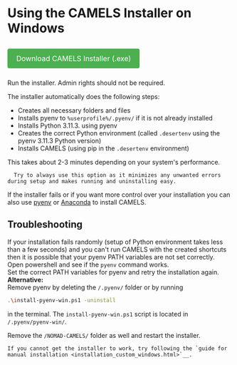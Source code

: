 # Using the CAMELS Installer on Windows
<a href="https://raw.githubusercontent.com/A-D-Fuchs/CAMELS_installer/main/Output/NOMAD-CAMELS_installer.exe" target="_blank" rel="noopener noreferrer" style="display: inline-block; padding: 12px 20px; background-color: #4CAF50; color: white; text-align: center; text-decoration: none; font-size: 16px; border-radius: 4px; margin: 10px 0;">
    Download CAMELS Installer (.exe)
</a>

Run the installer. Admin rights should not be required. 

The installer automatically does the following steps:
- Creates all necessary folders and files
- Installs pyenv to `%userprofile%/.pyenv/` if it is not already installed
- Installs Python 3.11.3. using pyenv
- Creates the correct Python environment (called `.desertenv` using the pyenv 3.11.3 Python version)
- Installs CAMELS (using pip in the `.desertenv` environment)

This takes about 2-3 minutes depending on your system's performance.

```{note}
  Try to always use this option as it minimizes any unwanted errors during setup and makes running and uninstalling easy.
```

If the installer fails or if you want more control over your installation you can also use [pyenv](installation_custom_windows.md) or [Anaconda](installation_custom_anaconda) to install CAMELS.

## Troubleshooting
If your installation fails randomly (setup of Python environment takes less than a few seconds) and you can't run CAMELS with the created shortcuts then it is possible that your pyenv PATH variables are not set correctly. Open powershell and  see if the `pyenv` command works.\
Set the correct PATH variables for pyenv and retry the installation again.\
**Alternative:**\
Remove pyenv by deleting the `/.pyenv/` folder or by running 

```bash
.\install-pyenv-win.ps1 -uninstall
```
  in the terminal. The `install-pyenv-win.ps1` script is located in `/.pyenv/pyenv-win/`.

  Remove the `/NOMAD-CAMELS/` folder as well and restart the installer.


```{hint}
If you cannot get the installer to work, try following the `guide for manual installation <installation_custom_windows.html>`__.
```
